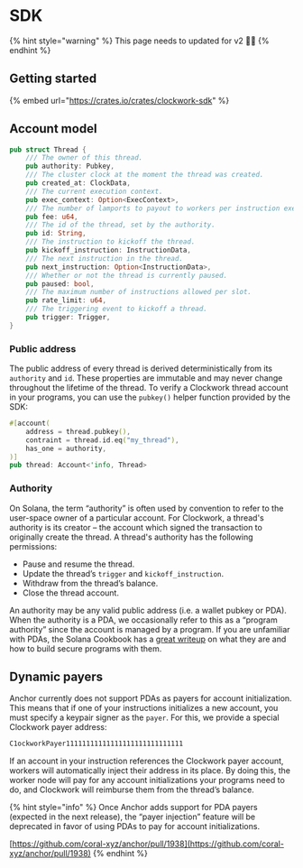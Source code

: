 # SDK

{% hint style="warning" %}
This page needs to updated for v2 👷🏼
{% endhint %}

## Getting started

{% embed url="https://crates.io/crates/clockwork-sdk" %}

## Account model

```rust
pub struct Thread {
    /// The owner of this thread.
    pub authority: Pubkey,
    /// The cluster clock at the moment the thread was created.
    pub created_at: ClockData,
    /// The current execution context.
    pub exec_context: Option<ExecContext>,
    /// The number of lamports to payout to workers per instruction execution.
    pub fee: u64,
    /// The id of the thread, set by the authority.
    pub id: String,
    /// The instruction to kickoff the thread.
    pub kickoff_instruction: InstructionData,
    /// The next instruction in the thread.
    pub next_instruction: Option<InstructionData>,
    /// Whether or not the thread is currently paused.
    pub paused: bool,
    /// The maximum number of instructions allowed per slot.
    pub rate_limit: u64,
    /// The triggering event to kickoff a thread.
    pub trigger: Trigger,
}
```

### Public address

The public address of every thread is derived deterministically from its `authority` and `id`. These properties are immutable and may never change throughout the lifetime of the thread. To verify a Clockwork thread account in your programs, you can use the `pubkey()` helper function provided by the SDK:

```rust
#[account(
    address = thread.pubkey(),
    contraint = thread.id.eq("my_thread"),
    has_one = authority,
)]
pub thread: Account<'info, Thread>
```

### Authority

On Solana, the term “authority” is often used by convention to refer to the user-space owner of a particular account. For Clockwork, a thread's authority is its creator – the account which signed the transaction to originally create the thread. A thread's authority has the following permissions:

* Pause and resume the thread.
* Update the thread’s `trigger` and `kickoff_instruction`.
* Withdraw from the thread’s balance.
* Close the thread account.

An authority may be any valid public address (i.e. a wallet pubkey or PDA). When the authority is a PDA, we occasionally refer to this as a “program authority” since the account is managed by a program. If you are unfamiliar with PDAs, the Solana Cookbook has a [great writeup](https://solanacookbook.com/core-concepts/pdas.html) on what they are and how to build secure programs with them.

## Dynamic payers

Anchor currently does not support PDAs as payers for account initialization. This means that if one of your instructions initializes a new account, you must specify a keypair signer as the `payer`. For this, we provide a special Clockwork payer address:

```rust
C1ockworkPayer11111111111111111111111111111
```

If an account in your instruction references the Clockwork payer account, workers will automatically inject their address in its place. By doing this, the worker node will pay for any account initializations your programs need to do, and Clockwork will reimburse them from the thread’s balance.

{% hint style="info" %}
Once Anchor adds support for PDA payers (expected in the next release), the “payer injection” feature will be deprecated in favor of using PDAs to pay for account initializations.

[https://github.com/coral-xyz/anchor/pull/1938](https://github.com/coral-xyz/anchor/pull/1938)
{% endhint %}
